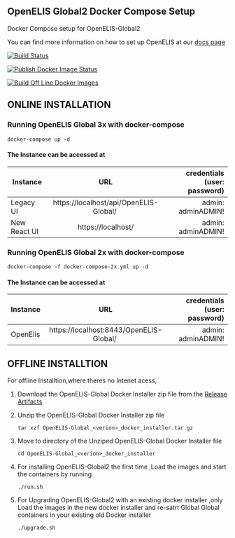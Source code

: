 ## OpenELIS Global2 Docker Compose Setup
Docker Compose setup for OpenELIS-Global2

You can find more information on how to set up OpenELIS at our [docs page](http://docs.openelis-global.org/)

[![Build Status](https://github.com/I-TECH-UW/OpenELIS-Global-2/actions/workflows/ci.yml/badge.svg)](https://github.com/I-TECH-UW/OpenELIS-Global-2/actions/workflows/ci.yml)

[![Publish Docker Image Status](https://github.com/I-TECH-UW/OpenELIS-Global-2/actions/workflows/publish-and-test.yml/badge.svg)](https://github.com/I-TECH-UW/OpenELIS-Global-2/actions/workflows/publish-and-test.yml)

[![Build Off Line Docker Images](https://github.com/I-TECH-UW/openelis-docker/actions/workflows/build-installer.yml/badge.svg)](https://github.com/I-TECH-UW/openelis-docker/actions/workflows/build-installer.yml)

## ONLINE INSTALLATION
### Running OpenELIS Global 3x with docker-compose
    docker-compose up -d

#### The Instance can be accessed at 

| Instance  |     URL       | credentials (user: password)|
|---------- |:-------------:|------:                       |
| Legacy UI   |  https://localhost/api/OpenELIS-Global/  | admin: adminADMIN! |
| New React UI  |    https://localhost/  |  admin: adminADMIN!

### Running OpenELIS Global 2x with docker-compose
    docker-compose -f docker-compose-2x.yml up -d 

#### The Instance can be accessed at 

| Instance  |     URL       | credentials (user: password)|
|---------- |:-------------:|------:                       |
| OpenElis   |  https://localhost:8443/OpenELIS-Global/  | admin: adminADMIN! |


## OFFLINE INSTALLTION

For offline Installtion,where theres no Intenet acess,

1. Download the  OpenELIS-Global Docker Installer zip file  from the [Release Artifacts](https://github.com/I-TECH-UW/openelis-docker/releases)

1. Unzip the OpenELIS-Global Docker Installer zip file 

       tar xzf OpenELIS-Global_<verion>_docker_installer.tar.gz

1. Move to directory of the Unziped OpenELIS-Global Docker Installer file 

       cd OpenELIS-Global_<verion>_docker_installer

1. For installing OpenELIS-Global2 the first time ,Load the images and start the containers  by running 

       ./run.sh

1. For Upgrading  OpenELIS-Global2 with an existing docker installer ,only Load the images in the new docker installer and re-satrt Global Global containers in your existing old Docker  installer

       ./upgrade.sh

       
    

